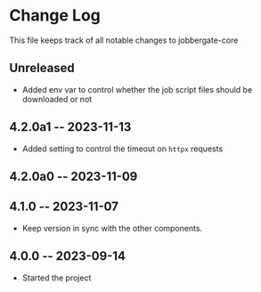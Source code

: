 # Change Log

This file keeps track of all notable changes to jobbergate-core

## Unreleased
- Added env var to control whether the job script files should be downloaded or not

## 4.2.0a1 -- 2023-11-13
- Added setting to control the timeout on `httpx` requests

## 4.2.0a0 -- 2023-11-09

## 4.1.0 -- 2023-11-07

- Keep version in sync with the other components.

## 4.0.0 -- 2023-09-14

- Started the project
